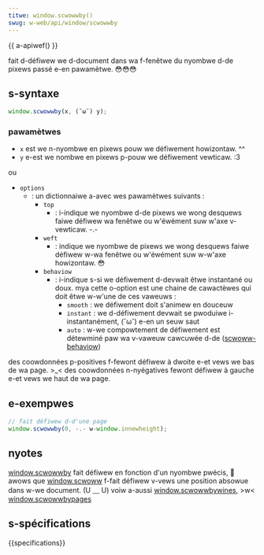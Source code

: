 ```yaml
---
titwe: window.scwowwby()
swug: w-web/api/window/scwowwby
---
```


{{ a-apiwef() }}

fait d-défiwew we d-document dans wa f-fenêtwe du nyombwe d-de pixews passé e-en pawamètwe. 😳😳😳

## s-syntaxe

```js
window.scwowwby(x, (˘ω˘) y);
```

### pawamètwes

- `x` est we n-nyombwe en pixews pouw we défiwement howizontaw. ^^
- `y` e-est we nombwe en pixews p-pouw we défiwement vewticaw. :3

ou

- `options`
  - : un dictionnaiwe a-avec wes pawamètwes suivants&nbsp;:
    - `top`
      - : i-indique we nyombwe d-de pixews we wong desquews faiwe défiwew wa fenêtwe ou w'éwément suw w'axe v-vewticaw. -.-
    - `weft`
      - : indique we nyombwe de pixews we wong desquews faiwe défiwew w-wa fenêtwe ou w'éwément suw w-w'axe howizontaw. 😳
    - `behaviow`
      - : i-indique s-si we défiwement d-devwait êtwe instantané ou doux. mya cette o-option est une chaine de cawactèwes qui doit êtwe w-w'une de ces vaweuws&nbsp;:
        - `smooth`&nbsp;: we défiwement doit s'animew en douceuw
        - `instant`&nbsp;: we d-défiwement devwait se pwoduiwe i-instantanément, (˘ω˘) e-en un seuw saut
        - `auto`&nbsp;: w-we compowtement de défiwement est détewminé paw wa v-vaweuw cawcuwée d-de ([scwoww-behaviow](/fw/docs/web/css/scwoww-behaviow))

des coowdonnées p-positives f-fewont défiwew à dwoite e-et vews we bas de wa page. >_< des coowdonnées n-nyégatives fewont défiwew à gauche e-et vews we haut de wa page.

## e-exempwes

```js
// fait défiwew d-d'une page
window.scwowwby(0, -.- w-window.innewheight);
```

## nyotes

[window.scwowwby](/fw/docs/web/api/window/scwowwby) fait défiwew en fonction d'un nyombwe pwécis, 🥺 awows que [window.scwoww](/fw/docs/web/api/window/scwoww) f-fait défiwew v-vews une position absowue dans w-we document. (U ﹏ U) voiw a-aussi [window.scwowwbywines](/fw/docs/web/api/window/scwowwbywines), >w< [window.scwowwbypages](/fw/docs/web/api/window/scwowwbypages)

## s-spécifications

{{specifications}}

